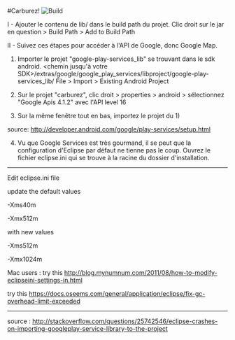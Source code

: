 #Carburez!
![Build](https://magnum.travis-ci.com/galexandre/mmm-Carburez.svg?token=dbf4gWvbxbZcGxXbLqj3)

I - Ajouter le contenu de lib/ dans le build path du projet. Clic droit sur le jar en question > Build Path > Add to Build Path

II - Suivez ces étapes pour accéder à l'API de Google, donc Google Map.

1) Importer le projet "google-play-services_lib" se trouvant dans le sdk android. 
<chemin jusqu'à votre SDK>/extras/google/google_play_services/libproject/google-play-services_lib/
File > Import > Existing Android Project

2) Sur le projet "carburez", clic droit > properties > android > sélectionnez "Google Apis 4.1.2" avec l'API level 16

3) Sur la même fenêtre tout en bas, importez le projet du 1)

source: http://developer.android.com/google/play-services/setup.html

4) Vu que Google Services est très gourmand, il se peut que la configuration d'Eclipse par défaut ne tienne pas le coup.
Ouvrez le fichier eclipse.ini qui se trouve à la racine du dossier d'installation.

**************************************************************************************************************
Edit eclipse.ini file

update the default values

-Xms40m

-Xmx512m

with new values

-Xms512m

-Xmx1024m

Mac users : try this http://blog.mynumnum.com/2011/08/how-to-modify-eclipseini-settings-in.html

try this https://docs.oseems.com/general/application/eclipse/fix-gc-overhead-limit-exceeded
**************************************************************************************************************

source : http://stackoverflow.com/questions/25742546/eclipse-crashes-on-importing-googleplay-service-library-to-the-project
